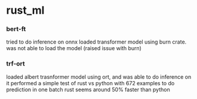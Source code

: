 # rust_ml


### bert-ft
tried to do inference on onnx loaded transformer model using burn crate. was not able to load the model (raised issue with burn) 


### trf-ort
loaded albert trasnformer model using ort, and was able to do inference on it
performed a simple test of rust vs python with 672 examples to do prediction in one batch
rust seems around 50% faster than python

